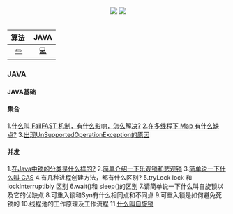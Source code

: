 <head>
<div align="center">
    <img src="https://badgen.net/badge/CyC/%E5%9C%A8%E7%BA%BF%E9%98%85%E8%AF%BB?icon=sourcegraph&color=BA55D3" alt="">
    <a href="https://github.com/Echo-sly/DayToDay"> <img src="https://badgen.net/github/stars/Echo-sly/DayToDay?icon=github&color=BA55D3"></a>
    <a href="https://github.com/Echo-sly/DayToDay"> <img src="https://badgen.net/github/forks/Echo-sly/DayToDay?icon=github&color=BA55D3"></a>
</div>
<br>

| 算法&nbsp; | JAVA |
| :---: | :----: |
| [:pencil2:](#pencil2-算法) | [:computer:](#computer-操作系统)

### JAVA

#### JAVA基础

#### 集合

1.[什么叫 FailFAST 机制，有什么影响，怎么解决?](https://github.com/Echo-sly/DayToDay/tree/master/src/set/FailFAST.md)
2.[在多线程下 Map 有什么缺点?](https://github.com/Echo-sly/DayToDay/tree/master/src/set/DisadvantageOfMap.md)
3.[出现UnSupportedOperationException的原因](https://github.com/Echo-sly/DayToDay/tree/master/src/set/UnSupportedOperationException.md)

#### 并发
1.[在Java中锁的分类是什么样的?](https://github.com/Echo-sly/DayToDay/tree/master/src/concurrent/Lock.md)
2.[简单介绍一下乐观锁和悲观锁](https://github.com/Echo-sly/DayToDay/tree/master/src/concurrent/Lock.md)
3.[简单说一下什么叫 CAS](https://github.com/Echo-sly/DayToDay/tree/master/src/concurrent/Lock.md)
4.有几种进程创建方法，都有什么区别?
5.tryLock lock 和 lockInterruptibly 区别
6.wait()和 sleep()的区别
7.请简单说一下什么叫自旋锁以及它的优缺点
8.可重入锁和Syn有什么相同点和不同点
9.可重入锁是如何避免死锁的
10.线程池的工作原理及工作流程
11.[什么叫自旋锁]((https://github.com/Echo-sly/DayToDay/tree/master/src/concurrent/SpinLock.md))
